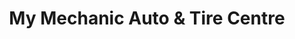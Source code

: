 ---
title: "My Mechanic Auto & Tire Centre"
url: /markham/my-mechanic-auto-und-tire-centre/
shop: Autowerkstatt
---